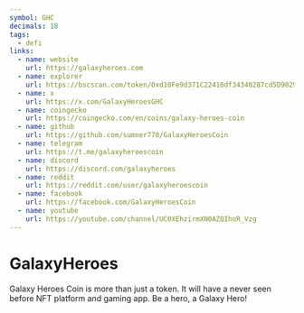 ```yaml
---
symbol: GHC
decimals: 18
tags:
  - defi
links:
  - name: website
    url: https://galaxyheroes.com
  - name: explorer
    url: https://bscscan.com/token/0xd10Fe9d371C22416df34340287cd5D9029842Fc3
  - name: x
    url: https://x.com/GalaxyHeroesGHC
  - name: coingecko
    url: https://coingecko.com/en/coins/galaxy-heroes-coin
  - name: github
    url: https://github.com/sumner770/GalaxyHeroesCoin
  - name: telegram
    url: https://t.me/galaxyheroescoin
  - name: discord
    url: https://discord.com/galaxyheroes
  - name: reddit
    url: https://reddit.com/user/galaxyheroescoin
  - name: facebook
    url: https://facebook.com/GalaxyHeroesCoin
  - name: youtube
    url: https://youtube.com/channel/UC0XEhzirmXN0AZQIhoR_Vzg
---
```


# GalaxyHeroes

Galaxy Heroes Coin is more than just a token. It will have a never seen before NFT platform and gaming app. Be a hero, a Galaxy Hero!
